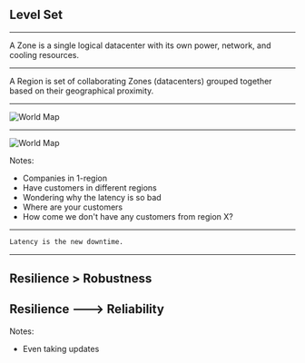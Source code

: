 ## Level Set

---

A Zone is a single logical datacenter with its own power, network, and cooling resources.

---

A Region is set of collaborating Zones (datacenters) grouped together based on their geographical proximity.

---

![World Map](images/Zone.png)

---

![World Map](images/world.png)

Notes:
- Companies in 1-region
- Have customers in different regions
- Wondering why the latency is so bad
- Where are your customers
- How come we don't have any customers from region X?

---

```markdown
Latency is the new downtime.
```

---

## Resilience > Robustness
## Resilience ---> Reliability

Notes:
- Even taking updates
